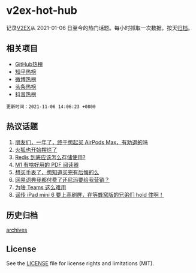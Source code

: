 # v2ex-hot-hub

 记录[V2EX](https://www.v2ex.com/)从 2021-01-06 日至今的热门话题。每小时抓取一次数据，按天[归档](archives)。
 
 ## 相关项目

- [GitHub热榜](https://github.com/snaildev/github-hot-hub)
- [知乎热榜](https://github.com/snaildev/zhihu-hot-hub)
- [微博热榜](https://github.com/snaildev/weibo-hot-hub)
- [头条热榜](https://github.com/snaildev/toutiao-hot-hub)
- [抖音热榜](https://github.com/snaildev/douyin-hot-hub)


 `更新时间：2021-11-06 14:06:23 +0800`

## 热议话题

1. [朋友们，一年了，终于想起买 AirPods Max，有劝退的吗](https://www.v2ex.com/t/813277)
1. [火狐也开始摆烂了](https://www.v2ex.com/t/813358)
1. [Redis 到底应该怎么存储使用?](https://www.v2ex.com/t/813275)
1. [M1 有啥好用的 PDF 阅读器](https://www.v2ex.com/t/813270)
1. [想买手表了，想知道买完有后悔的么](https://www.v2ex.com/t/813433)
1. [网易词典我都付费了还尼玛要给我营销？](https://www.v2ex.com/t/813430)
1. [为啥 Teams 这么难用](https://www.v2ex.com/t/813322)
1. [谣传 iPad mini 6 要上高刷屏，在等蜂窝版的兄弟们 hold 住啊！](https://www.v2ex.com/t/813402)

## 历史归档

[archives](archives)

## License

See the [LICENSE](LICENSE) file for license rights and limitations (MIT).
